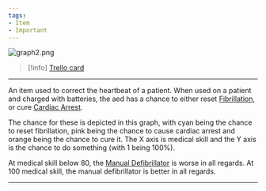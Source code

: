```yaml
---
tags:
- Item
- Important
---
```


![graph2.png](https:/trello.com/1/cards/632d78ad42b6010054970665/attachments/632d78f61f079304ee30e414/download/graph2.png)

> [!info] [Trello card](https://trello.com/c/qDYaZ1Mj/113-automated-external-defibrillator-aed)

---

An item used to correct the heartbeat of a patient. When used on a patient and charged with batteries, the aed has a chance to either reset [Fibrillation](../Heart/Fibrillation.md), or cure [Cardiac Arrest](../Heart/Cardiac%20Arrest.md).

The chance for these is depicted in this graph, with cyan being the chance to reset fibrillation, pink being the chance to cause cardiac arrest and orange being the chance to cure it. The X axis is medical skill and the Y axis is the chance to do something (with 1 being 100%).

At medical skill below 80, the [Manual Defibrillator](Manual%20Defibrillator.md) is worse in all regards. At 100 medical skill, the manual defibrillator is better in all regards.

---

